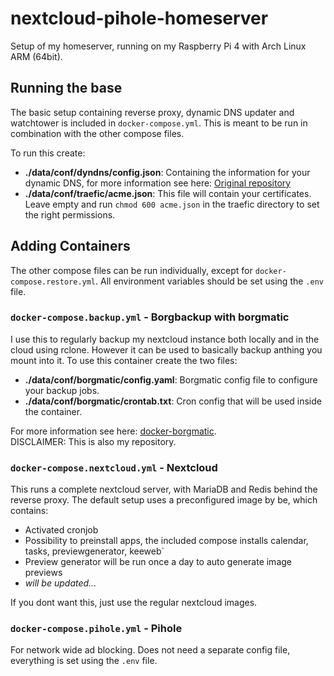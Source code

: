# nextcloud-pihole-homeserver
Setup of my homeserver, running on my Raspberry Pi 4 with Arch Linux ARM (64bit). 

## Running the base
The basic setup containing reverse proxy, dynamic DNS updater and watchtower is included in `docker-compose.yml`.
This is meant to be run in combination with the other compose files.

To run this create:
* **./data/conf/dyndns/config.json**: Containing the information for your dynamic DNS, for more information see here: [Original repository](https://github.com/qdm12/ddns-updater)
* **./data/conf/traefic/acme.json**: This file will contain your certificates. Leave empty and run `chmod 600 acme.json` in the traefic directory to set the right permissions.

## Adding Containers
The other compose files can be run individually, except for `docker-compose.restore.yml`. All environment variables should be set using the `.env` file.

### `docker-compose.backup.yml` - Borgbackup with borgmatic
I use this to regularly backup my nextcloud instance both locally and in the cloud using rclone.
However it can be used to basically backup anthing you mount into it.
To use this container create the two files:
* **./data/conf/borgmatic/config.yaml**: Borgmatic config file to configure your backup jobs.
* **./data/conf/borgmatic/crontab.txt**: Cron config that will be used inside the container.

For more information see here: [docker-borgmatic](https://github.com/frutti93/docker-borgmatic). \
DISCLAIMER: This is also my repository.

### `docker-compose.nextcloud.yml` - Nextcloud
This runs a complete nextcloud server, with MariaDB and Redis behind the reverse proxy. 
The default setup uses a preconfigured image by be, which contains:
* Activated cronjob
* Possibility to preinstall apps, the included compose installs calendar, tasks, previewgenerator, keeweb`
* Preview generator will be run once a day to auto generate image previews
* *will be updated...*

If you dont want this, just use the regular nextcloud images.

### `docker-compose.pihole.yml` - Pihole
For network wide ad blocking. Does not need a separate config file, everything is set using the `.env` file.

